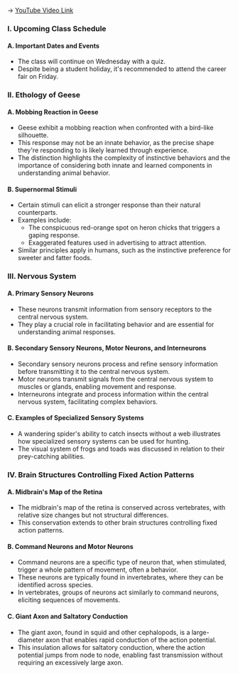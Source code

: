 -> [YouTube Video Link](https://www.youtube.com/watch?v=v_VmhyueJNQ&list=PLUl4u3cNGP63TbPEWYEKOq8yAN8mEP_5O&index=4&pp=iAQB)

### I. Upcoming Class Schedule
#### A. Important Dates and Events

- The class will continue on Wednesday with a quiz.
- Despite being a student holiday, it's recommended to attend the career fair on Friday.

### II. Ethology of Geese
#### A. Mobbing Reaction in Geese

- Geese exhibit a mobbing reaction when confronted with a bird-like silhouette.
- This response may not be an innate behavior, as the precise shape they're responding to is likely learned through experience.
- The distinction highlights the complexity of instinctive behaviors and the importance of considering both innate and learned components in understanding animal behavior.

#### B. Supernormal Stimuli

- Certain stimuli can elicit a stronger response than their natural counterparts.
- Examples include:
  - The conspicuous red-orange spot on heron chicks that triggers a gaping response.
  - Exaggerated features used in advertising to attract attention.
- Similar principles apply in humans, such as the instinctive preference for sweeter and fatter foods.

### III. Nervous System
#### A. Primary Sensory Neurons

- These neurons transmit information from sensory receptors to the central nervous system.
- They play a crucial role in facilitating behavior and are essential for understanding animal responses.

#### B. Secondary Sensory Neurons, Motor Neurons, and Interneurons

- Secondary sensory neurons process and refine sensory information before transmitting it to the central nervous system.
- Motor neurons transmit signals from the central nervous system to muscles or glands, enabling movement and response.
- Interneurons integrate and process information within the central nervous system, facilitating complex behaviors.

#### C. Examples of Specialized Sensory Systems

- A wandering spider's ability to catch insects without a web illustrates how specialized sensory systems can be used for hunting.
- The visual system of frogs and toads was discussed in relation to their prey-catching abilities.

### IV. Brain Structures Controlling Fixed Action Patterns
#### A. Midbrain's Map of the Retina

- The midbrain's map of the retina is conserved across vertebrates, with relative size changes but not structural differences.
- This conservation extends to other brain structures controlling fixed action patterns.

#### B. Command Neurons and Motor Neurons

- Command neurons are a specific type of neuron that, when stimulated, trigger a whole pattern of movement, often a behavior.
- These neurons are typically found in invertebrates, where they can be identified across species.
- In vertebrates, groups of neurons act similarly to command neurons, eliciting sequences of movements.

#### C. Giant Axon and Saltatory Conduction

- The giant axon, found in squid and other cephalopods, is a large-diameter axon that enables rapid conduction of the action potential.
- This insulation allows for saltatory conduction, where the action potential jumps from node to node, enabling fast transmission without requiring an excessively large axon.